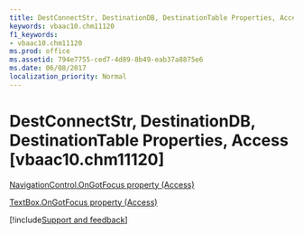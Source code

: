 ```yaml
---
title: DestConnectStr, DestinationDB, DestinationTable Properties, Access [vbaac10.chm11120]
keywords: vbaac10.chm11120
f1_keywords:
- vbaac10.chm11120
ms.prod: office
ms.assetid: 794e7755-ced7-4d89-8b49-eab37a8875e6
ms.date: 06/08/2017
localization_priority: Normal
---
```



# DestConnectStr, DestinationDB, DestinationTable Properties, Access [vbaac10.chm11120]

[NavigationControl.OnGotFocus property (Access)](https://msdn.microsoft.com/library/62e5608d-c002-cc2b-305c-90b9ba68b527%28Office.15%29.aspx)

[TextBox.OnGotFocus property (Access)](https://msdn.microsoft.com/library/3a180b9a-d415-b124-f884-9ce64dba8358%28Office.15%29.aspx)

[!include[Support and feedback](~/includes/feedback-boilerplate.md)]